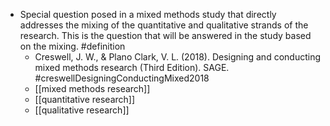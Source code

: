 - Special question posed in a mixed methods study that directly addresses the mixing of the quantitative and qualitative strands of the research. This is the question that will be answered in the study based on the mixing.
  #definition
	- Creswell, J. W., & Plano Clark, V. L. (2018). Designing and conducting mixed methods research (Third Edition). SAGE. #creswellDesigningConductingMixed2018
	- [[mixed methods research]]
	- [[quantitative research]]
	- [[qualitative research]]